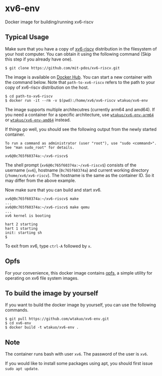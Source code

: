 xv6-env
=======
Docker image for building/running xv6-riscv

## Typical Usage
Make sure that you have a copy of [xv6-riscv](https://github.com/mit-pdos/xv6-riscv) distribution in the filesystem of your host computer.
You can obtain it using the following command (Skip this step if you already have one).
```
$ git clone https://github.com/mit-pdos/xv6-riscv.git
```

The image is available on [Docker Hub](https://hub.docker.com/r/wtakuo/xv6-env).
You can start a new container with the command below.
Note that `path-to-xv6-riscv` refers to the path to your copy of xv6-riscv distribution on the host.
```
$ cd path-to-xv6-riscv
$ docker run -it --rm -v $(pwd):/home/xv6/xv6-riscv wtakuo/xv6-env
```
The image supports multiple architecutres (currently arm64 and amd64).
If you need a container for a specific architecture, use [`wtakuo/xv6-env-arm64`](https://hub.docker.com/r/wtakuo/xv6-env-arm64) or [`wtakuo/xv6-env-amd64`](https://hub.docker.com/r/wtakuo/xv6-env-amd64) instead.

If things go well, you should see the following output from the newly started container.
```
To run a command as administrator (user "root"), use "sudo <command>".
See "man sudo_root" for details.

xv6@0c765f60374a:~/xv6-riscv$ 
```
The shell prompt (`xv6@0c765f60374a:~/xv6-riscv$`) consists of the username (`xv6`), hostname (`0c765f60374a`) and current working directory (`/home/xv6/xv6-riscv`). The hostname is the same as the container ID. So it may differ from the above example.

Now make sure that you can build and start xv6.
```
xv6@0c765f60374a:~/xv6-riscv$ make
...
xv6@0c765f60374a:~/xv6-riscv$ make qemu
...
xv6 kernel is booting

hart 2 starting
hart 1 starting
init: starting sh
$ 
```
To exit from xv6, type `ctrl-A` followed by `x`.

## Opfs
For your convenience, this docker image contains [opfs](https://github.com/titech-os/opfs), a simple utility for operating on xv6 file system images. 

## To build the image by yourself
If you want to build the docker image by yourself, you can use the following commands.
```
$ git pull https://github.com/wtakuo/xv6-env.git
$ cd xv6-env
$ docker build -t wtakuo/xv6-env .
```

## Note
The container runs bash with user `xv6`.
The password of the user is `xv6`.

If you would like to install some packages using apt, you should first issue `sudo apt update`.
